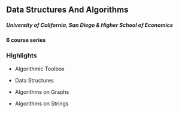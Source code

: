## Data Structures And Algorithms 
   
##### University of California, San Diego & Higher School of Economics

#### 6 course series


### Highlights

- Algorithmic Toolbox

- Data Structures

- Algorithms on Graphs

- Algorithms on Strings